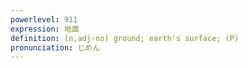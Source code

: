 ```yaml
---
powerlevel: 911
expression: 地面
definition: (n,adj-no) ground; earth's surface; (P)
pronunciation: じめん
---
```

